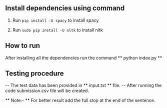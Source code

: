## Install dependencies using command ##

1) Run `pip install -U spacy` to install spacy

2) Run `sudo pip install -U nltk` to install nltk

## How to run ##

After installing all the dependencies run the command ** python index.py **

## Testing procedure ##

-- The test data has been provided in ** input.txt ** file.
-- After running the code submission.csv file will be created.

** Note:- ** For better result add the full stop at the end of the sentence.